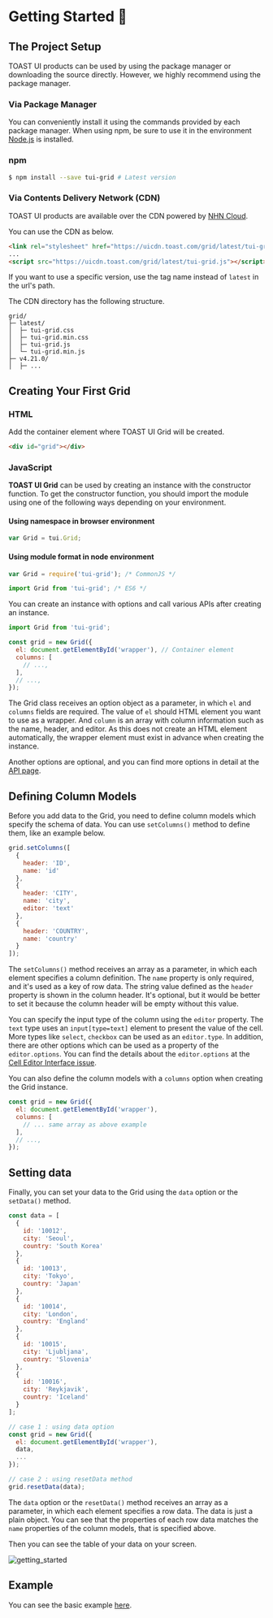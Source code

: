 # Getting Started 🚀

## The Project Setup

TOAST UI products can be used by using the package manager or downloading the source directly. However, we highly recommend using the package manager.

### Via Package Manager

You can conveniently install it using the commands provided by each package manager.
When using npm, be sure to use it in the environment [Node.js](https://nodejs.org/en/) is installed.

### npm

``` sh
$ npm install --save tui-grid # Latest version
```

### Via Contents Delivery Network (CDN)

TOAST UI products are available over the CDN powered by [NHN Cloud](https://www.toast.com).

You can use the CDN as below.

``` html
<link rel="stylesheet" href="https://uicdn.toast.com/grid/latest/tui-grid.css" />
...
<script src="https://uicdn.toast.com/grid/latest/tui-grid.js"></script>
```

If you want to use a specific version, use the tag name instead of `latest` in the url's path.

The CDN directory has the following structure.

```
grid/
├─ latest/
│  ├─ tui-grid.css
│  ├─ tui-grid.min.css
│  ├─ tui-grid.js
│  └─ tui-grid.min.js
├─ v4.21.0/
│  ├─ ...
```

## Creating Your First Grid

### HTML

Add the container element where TOAST UI Grid will be created.

``` html
<div id="grid"></div>
```

### JavaScript

**TOAST UI Grid** can be used by creating an instance with the constructor function.
To get the constructor function, you should import the module using one of the following ways depending on your environment.

#### Using namespace in browser environment

``` javascript
var Grid = tui.Grid;
```

#### Using module format in node environment

``` javascript
var Grid = require('tui-grid'); /* CommonJS */
```

``` javascript
import Grid from 'tui-grid'; /* ES6 */
```

You can create an instance with options and call various APIs after creating an instance.

```javascript
import Grid from 'tui-grid';

const grid = new Grid({
  el: document.getElementById('wrapper'), // Container element
  columns: [ 
    // ...,
  ],
  // ...,
});
```

The Grid class receives an option object as a parameter, in which `el` and `columns` fields are required. The value of `el` should HTML element you want to use as a wrapper. And `column` is an array with column information such as the name, header, and editor. As this does not create an HTML element automatically, the wrapper element must exist in advance when creating the instance.

Another options are optional, and you can find more options in detail at the [API page](https://nhn.github.io/tui.grid/latest/).

## Defining Column Models

Before you add data to the Grid, you need to define column models which specify the schema of data. You can use `setColumns()` method to define them, like an example below.

```javascript
grid.setColumns([
  {
    header: 'ID',
    name: 'id'
  },
  {
    header: 'CITY',
    name: 'city',
    editor: 'text'
  },
  {
    header: 'COUNTRY',
    name: 'country'
  }
]);
```

The `setColumns()` method receives an array as a parameter, in which each element specifies a column definition. The `name` property is only required, and it's used as a key of row data. The string value defined as the `header` property is shown in the column header. It's optional, but it would be better to set it because the column header will be empty without this value.

You can specify the input type of the column using the `editor` property. The `text` type uses an `input[type=text]` element to present the value of the cell. More types like `select`, `checkbox` can be used as an `editor.type`. In addition, there are other options which can be used as a property of the `editor.options`. You can find the details about the `editor.options` at the [Cell Editor Interface issue](./custom-editor.md).

You can also define the column models with a `columns` option when creating the Grid instance.

```javascript
const grid = new Grid({
  el: document.getElementById('wrapper'),
  columns: [
    // ... same array as above example
  ],
  // ...,
});
```

## Setting data

Finally, you can set your data to the Grid using the `data` option or the `setData()` method.

```javascript
const data = [
  {
    id: '10012',
    city: 'Seoul',
    country: 'South Korea'
  },
  {
    id: '10013',
    city: 'Tokyo',
    country: 'Japan'    
  },
  {
    id: '10014',
    city: 'London',
    country: 'England'
  },
  {
    id: '10015',
    city: 'Ljubljana',
    country: 'Slovenia'
  },
  {
    id: '10016',
    city: 'Reykjavik',
    country: 'Iceland'
  }
];

// case 1 : using data option
const grid = new Grid({
  el: document.getElementById('wrapper'),
  data,
  ...
});

// case 2 : using resetData method
grid.resetData(data);
```

The `data` option or the `resetData()` method receives an array as a parameter, in which each element specifies a row data. The data is just a plain object. You can see that the properties of each row data matches the `name` properties of the column models, that is specified above.

Then you can see the table of your data on your screen.

![getting_started](https://user-images.githubusercontent.com/35371660/59482121-72993480-8ea2-11e9-8dba-46c04c727b31.png)

## Example

You can see the basic example [here](https://nhn.github.io/tui.grid/latest/tutorial-example01-basic).
